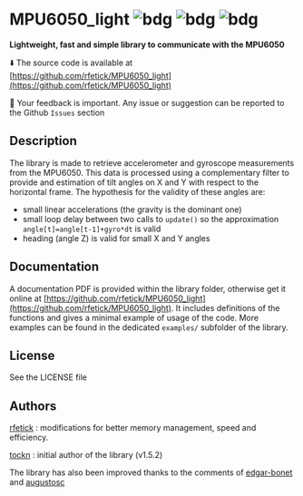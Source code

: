 # MPU6050_light ![bdg](https://img.shields.io/github/license/rfetick/MPU6050_light) ![bdg](https://img.shields.io/github/v/release/rfetick/MPU6050_light) ![bdg](https://img.shields.io/github/commits-since/rfetick/MPU6050_light/latest)

**Lightweight, fast and simple library to communicate with the MPU6050**

:arrow_down: The source code is available at [https://github.com/rfetick/MPU6050_light](https://github.com/rfetick/MPU6050_light)

:arrows_counterclockwise: Your feedback is important. Any issue or suggestion can be reported to the Github `Issues` section


## Description

The library is made to retrieve accelerometer and gyroscope measurements from the MPU6050. This data is processed using a complementary filter to provide and estimation of tilt angles on X and Y with respect to the horizontal frame. The hypothesis for the validity of these angles are:
* small linear accelerations (the gravity is the dominant one)
* small loop delay between two calls to `update()` so the approximation `angle[t]=angle[t-1]+gyro*dt` is valid
* heading (angle Z) is valid for small X and Y angles

## Documentation

A documentation PDF is provided within the library folder, otherwise get it online at [https://github.com/rfetick/MPU6050_light](https://github.com/rfetick/MPU6050_light). It includes definitions of the functions and gives a minimal example of usage of the code. More examples can be found in the dedicated `examples/` subfolder of the library.

## License

See the LICENSE file

## Authors

[rfetick](https://github.com/rfetick) : modifications for better memory management, speed and efficiency.

[tockn](https://github.com/tockn) : initial author of the library (v1.5.2)

The library has also been improved thanks to the comments of [edgar-bonet](https://github.com/edgar-bonet) and [augustosc](https://github.com/augustosc)

